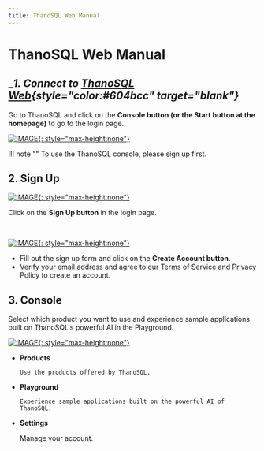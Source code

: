 ```yaml
---
title: ThanoSQL Web Manual
---
```


# __ThanoSQL Web Manual__

## __1. Connect to [ThanoSQL Web](https://www.thanosql.ai/en/){style="color:#604bcc" target="_blank"}__

Go to ThanoSQL and click on the **Console button (or the Start button at the homepage)** to go to the login page.

[![IMAGE](../img/getting_started/img1.png){: style="max-height:none"}](../img/getting_started/img1.png)

!!! note ""
      To use the ThanoSQL console, please sign up first.

## __2. Sign Up__

[![IMAGE](../img/getting_started/img2_0.png){: style="max-height:none"}](../img/getting_started/img2_0.png)

Click on the **Sign Up button** in the login page.

<br>

[![IMAGE](../img/getting_started/img2_1.png){: style="max-height:none"}](../img/getting_started/img2_1.png)

- Fill out the sign up form and click on the **Create Account button**.
- Verify your email address and agree to our Terms of Service and Privacy Policy to create an account.

## __3. Console__

Select which product you want to use and experience sample applications built on ThanoSQL's powerful AI in the Playground.

[![IMAGE](../img/getting_started/img2_2.png){: style="max-height:none"}](../img/getting_started/img2_2.png)

- **Products**

      Use the products offered by ThanoSQL.


- **Playground**

      Experience sample applications built on the powerful AI of ThanoSQL.


 - **Settings**

      Manage your account.
